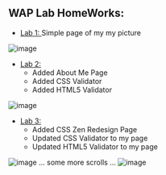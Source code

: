 ## WAP Lab HomeWorks:

 - [Lab 1: ](https://kidusmt.github.io/WAP)  Simple page of my my picture

![image](https://user-images.githubusercontent.com/18373774/115471273-4f0d4680-a1fd-11eb-88ec-78d245a3f4af.png)


 - [Lab 2: ](https://kidusmt.github.io/WAP/Lab2/about_me.html) 
    - Added About Me Page
    - Added CSS Validator
    - Added HTML5 Validator

![image](https://user-images.githubusercontent.com/18373774/115733549-9e16c100-a34e-11eb-82e0-c0301aca3bd6.png)


 - [Lab 3: ](https://kidusmt.github.io/WAP/Lab3/index_css_zen.html) 
    - Added CSS Zen Redesign Page
    - Updated CSS Validator to my page
    - Updated HTML5 Validator to my page

![image](https://user-images.githubusercontent.com/18373774/115733109-32ccef00-a34e-11eb-8e10-a181b093eeca.png)
... some more scrolls ...
![image](https://user-images.githubusercontent.com/18373774/115733145-3c565700-a34e-11eb-8c01-43e4a6a4a307.png)
